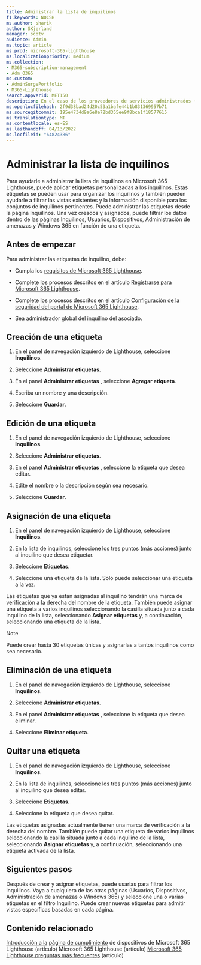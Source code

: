 ```yaml
---
title: Administrar la lista de inquilinos
f1.keywords: NOCSH
ms.author: sharik
author: SKjerland
manager: scotv
audience: Admin
ms.topic: article
ms.prod: microsoft-365-lighthouse
ms.localizationpriority: medium
ms.collection:
- M365-subscription-management
- Adm_O365
ms.custom:
- AdminSurgePortfolio
- M365-Lighthouse
search.appverid: MET150
description: En el caso de los proveedores de servicios administrados (MSP) que usan Microsoft 365 Lighthouse, obtenga información sobre cómo administrar la lista de inquilinos.
ms.openlocfilehash: 2f9d38bad24d20c53a1bafe44b1b831369957b71
ms.sourcegitcommit: 195e4734d9a6e8e72bd355ee9f8bca1f18577615
ms.translationtype: MT
ms.contentlocale: es-ES
ms.lasthandoff: 04/13/2022
ms.locfileid: "64824386"
---
```

# <a name="manage-your-tenant-list"></a>Administrar la lista de inquilinos

Para ayudarle a administrar la lista de inquilinos en Microsoft 365 Lighthouse, puede aplicar etiquetas personalizadas a los inquilinos. Estas etiquetas se pueden usar para organizar los inquilinos y también pueden ayudarle a filtrar las vistas existentes y la información disponible para los conjuntos de inquilinos pertinentes. Puede administrar las etiquetas desde la página Inquilinos. Una vez creados y asignados, puede filtrar los datos dentro de las páginas Inquilinos, Usuarios, Dispositivos, Administración de amenazas y Windows 365 en función de una etiqueta.

## <a name="before-you-begin"></a>Antes de empezar

Para administrar las etiquetas de inquilino, debe:

- Cumpla los [requisitos de Microsoft 365 Lighthouse](m365-lighthouse-requirements.md).

- Complete los procesos descritos en el artículo [Registrarse para Microsoft 365 Lighthouse](m365-lighthouse-sign-up.md).

- Complete los procesos descritos en el artículo [Configuración de la seguridad del portal de Microsoft 365 Lighthouse](m365-lighthouse-configure-portal-security.md).

- Sea administrador global del inquilino del asociado.

## <a name="create-a-tag"></a>Creación de una etiqueta

1. En el panel de navegación izquierdo de Lighthouse, seleccione **Inquilinos**.

2. Seleccione **Administrar etiquetas**.

3. En el panel **Administrar etiquetas** , seleccione **Agregar etiqueta**.

4. Escriba un nombre y una descripción.

5. Seleccione **Guardar**.

## <a name="edit-a-tag"></a>Edición de una etiqueta

1. En el panel de navegación izquierdo de Lighthouse, seleccione **Inquilinos**.

2. Seleccione **Administrar etiquetas**.

3. En el panel **Administrar etiquetas** , seleccione la etiqueta que desea editar.

4. Edite el nombre o la descripción según sea necesario.

5. Seleccione **Guardar**.

## <a name="assign-a-tag"></a>Asignación de una etiqueta

1. En el panel de navegación izquierdo de Lighthouse, seleccione **Inquilinos**.

2. En la lista de inquilinos, seleccione los tres puntos (más acciones) junto al inquilino que desea etiquetar.

3. Seleccione **Etiquetas**.

4. Seleccione una etiqueta de la lista. Solo puede seleccionar una etiqueta a la vez.

Las etiquetas que ya están asignadas al inquilino tendrán una marca de verificación a la derecha del nombre de la etiqueta. También puede asignar una etiqueta a varios inquilinos seleccionando la casilla situada junto a cada inquilino de la lista, seleccionando **Asignar etiquetas** y, a continuación, seleccionando una etiqueta de la lista.

> [!NOTE]
> Puede crear hasta 30 etiquetas únicas y asignarlas a tantos inquilinos como sea necesario.

## <a name="delete-a-tag"></a>Eliminación de una etiqueta

1. En el panel de navegación izquierdo de Lighthouse, seleccione **Inquilinos**.

2. Seleccione **Administrar etiquetas**.

3. En el panel **Administrar etiquetas** , seleccione la etiqueta que desea eliminar.

4. Seleccione **Eliminar etiqueta**.

## <a name="remove-a-tag"></a>Quitar una etiqueta

1. En el panel de navegación izquierdo de Lighthouse, seleccione **Inquilinos**.

2. En la lista de inquilinos, seleccione los tres puntos (más acciones) junto al inquilino que desea editar.

3. Seleccione **Etiquetas**.

4. Seleccione la etiqueta que desea quitar.

Las etiquetas asignadas actualmente tienen una marca de verificación a la derecha del nombre. También puede quitar una etiqueta de varios inquilinos seleccionando la casilla situada junto a cada inquilino de la lista, seleccionando **Asignar etiquetas** y, a continuación, seleccionando una etiqueta activada de la lista.

## <a name="next-steps"></a>Siguientes pasos

Después de crear y asignar etiquetas, puede usarlas para filtrar los inquilinos. Vaya a cualquiera de las otras páginas (Usuarios, Dispositivos, Administración de amenazas o Windows 365) y seleccione una o varias etiquetas en el filtro Inquilino. Puede crear nuevas etiquetas para admitir vistas específicas basadas en cada página.

## <a name="related-content"></a>Contenido relacionado

[Introducción a la](m365-lighthouse-sign-up.md) [página de cumplimiento](m365-lighthouse-device-compliance-page-overview.md) de dispositivos de Microsoft 365 Lighthouse (artículo) Microsoft 365 Lighthouse (artículo) [Microsoft 365 Lighthouse preguntas más frecuentes](m365-lighthouse-faq.yml) (artículo)
